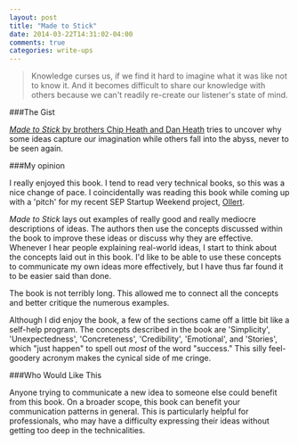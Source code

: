 ```yaml
---
layout: post
title: "Made to Stick"
date: 2014-03-22T14:31:02-04:00
comments: true
categories: write-ups
---
```


> Knowledge curses us, if we find it hard to imagine what it was like not to know it. And it becomes difficult to share our knowledge with others because we can't readily re-create our listener's state of mind.

###The Gist

[_Made to Stick_ by brothers Chip Heath and Dan Heath](http://www.amazon.com/gp/product/1400064287/ref=as_li_qf_sp_asin_tl?ie=UTF8&camp=1789&creative=9325&creativeASIN=1400064287&linkCode=as2&tag=larpriandthee-20) tries to uncover why some ideas capture our imagination while others fall into the abyss, never to be seen again.

###My opinion

I really enjoyed this book. I tend to read very technical books, so this was a nice change of pace. I coincidentally was reading this book while coming up with a 'pitch' for my recent SEP Startup Weekend project, [Ollert](//ollert.herokuapp.com).

_Made to Stick_ lays out examples of really good and really mediocre descriptions of ideas. The authors then use the concepts discussed within the book to improve these ideas or discuss why they are effective. Whenever I hear people explaining real-world ideas, I start to think about the concepts laid out in this book. I'd like to be able to use these concepts to communicate my own ideas more effectively, but I have thus far found it to be easier said than done.

The book is not terribly long. This allowed me to connect all the concepts and better critique the numerous examples.

Although I did enjoy the book, a few of the sections came off a little bit like a self-help program. The concepts described in the book are 'Simplicity', 'Unexpectedness', 'Concreteness', 'Credibility', 'Emotional', and 'Stories', which "just happen" to spell out _most_ of the word "success." This silly feel-goodery acronym makes the cynical side of me cringe.

###Who Would Like This

Anyone trying to communicate a new idea to someone else could benefit from this book. On a broader scope, this book can benefit your communication patterns in general. This is particularly helpful for professionals, who may have a difficulty expressing their ideas without getting too deep in the technicalities.
